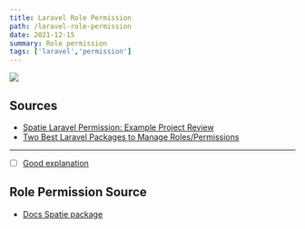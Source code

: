 ```yaml
---
title: Laravel Role Permission
path: /laravel-role-permission
date: 2021-12-15
summary: Role permission 
tags: ['laravel','permission']
---
```

![](https://images.unsplash.com/photo-1607706189992-eae578626c86?ixlib=rb-1.2.1&ixid=MnwxMjA3fDB8MHxwaG90by1wYWdlfHx8fGVufDB8fHx8&auto=format&fit=crop&w=1770&h=150)
## Sources

- [Spatie Laravel Permission: Example Project Review](https://www.youtube.com/watch?v=NgToi0uiMNQ)
- [Two Best Laravel Packages to Manage Roles/Permissions](https://laravel-news.com/two-best-roles-permissions-packages)
---
- [ ] [Good explanation](https://www.youtube.com/watch?v=PQh58dmIUgg)
## Role Permission Source
- [Docs Spatie package](https://spatie.be/docs/laravel-permission/v5/introduction)
